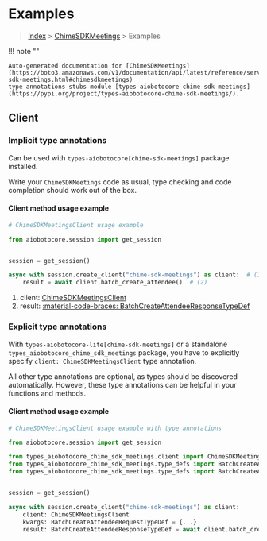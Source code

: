 # Examples

> [Index](../README.md) > [ChimeSDKMeetings](./README.md) > Examples

!!! note ""

    Auto-generated documentation for [ChimeSDKMeetings](https://boto3.amazonaws.com/v1/documentation/api/latest/reference/services/chime-sdk-meetings.html#chimesdkmeetings)
    type annotations stubs module [types-aiobotocore-chime-sdk-meetings](https://pypi.org/project/types-aiobotocore-chime-sdk-meetings/).

## Client

### Implicit type annotations

Can be used with `types-aiobotocore[chime-sdk-meetings]` package installed.

Write your `ChimeSDKMeetings` code as usual,
type checking and code completion should work out of the box.



#### Client method usage example

```python
# ChimeSDKMeetingsClient usage example

from aiobotocore.session import get_session


session = get_session()

async with session.create_client("chime-sdk-meetings") as client:  # (1)
    result = await client.batch_create_attendee()  # (2)
```

1. client: [ChimeSDKMeetingsClient](./client.md)
2. result: [:material-code-braces: BatchCreateAttendeeResponseTypeDef](./type_defs.md#batchcreateattendeeresponsetypedef)






### Explicit type annotations

With `types-aiobotocore-lite[chime-sdk-meetings]`
or a standalone `types_aiobotocore_chime_sdk_meetings` package, you have to explicitly specify
`client: ChimeSDKMeetingsClient` type annotation.

All other type annotations are optional, as types should be discovered automatically.
However, these type annotations can be helpful in your functions and methods.


#### Client method usage example

```python
# ChimeSDKMeetingsClient usage example with type annotations

from aiobotocore.session import get_session

from types_aiobotocore_chime_sdk_meetings.client import ChimeSDKMeetingsClient
from types_aiobotocore_chime_sdk_meetings.type_defs import BatchCreateAttendeeResponseTypeDef
from types_aiobotocore_chime_sdk_meetings.type_defs import BatchCreateAttendeeRequestTypeDef


session = get_session()

async with session.create_client("chime-sdk-meetings") as client:
    client: ChimeSDKMeetingsClient
    kwargs: BatchCreateAttendeeRequestTypeDef = {...}
    result: BatchCreateAttendeeResponseTypeDef = await client.batch_create_attendee(**kwargs)
```




